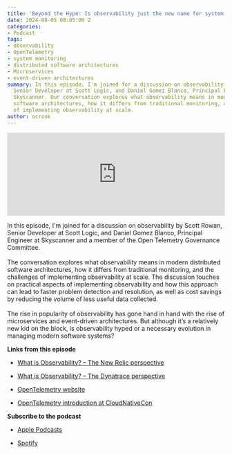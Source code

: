 ```yaml
---
title: 'Beyond the Hype: Is observability just the new name for system monitoring?'
date: 2024-08-05 08:05:00 Z
categories:
- Podcast
tags:
- observability
- OpenTelemetry
- system monitoring
- distributed software architectures
- Microservices
- event-driven architectures
summary: In this episode, I'm joined for a discussion on observability by Scott Rowan,
  Senior Developer at Scott Logic, and Daniel Gomez Blanco, Principal Engineer at
  Skyscanner. Our conversation explores what observability means in modern distributed
  software architectures, how it differs from traditional monitoring, and the challenges
  of implementing observability at scale.
author: ocronk
---
```


<iframe title="Embed Player" src="https://play.libsyn.com/embed/episode/id/32274287/height/192/theme/modern/size/large/thumbnail/yes/custom-color/ffffff/time-start/00:00:00/playlist-height/200/direction/backward/download/yes/font-color/252525" height="192" width="100%" scrolling="no" allowfullscreen="" webkitallowfullscreen="true" mozallowfullscreen="true" oallowfullscreen="true" msallowfullscreen="true" style="border: none;"></iframe>

In this episode, I'm joined for a discussion on observability by Scott Rowan, Senior Developer at Scott Logic, and Daniel Gomez Blanco, Principal Engineer at Skyscanner and a member of the Open Telemetry Governance Committee.\
 \
The conversation explores what observability means in modern distributed software architectures, how it differs from traditional monitoring, and the challenges of implementing observability at scale. The discussion touches on practical aspects of implementing observability and how this approach can lead to faster problem detection and resolution, as well as cost savings by reducing the volume of less useful data collected.\
 \
The rise in popularity of observability has gone hand in hand with the rise of microservices and event-driven architectures. But although it’s a relatively new kid on the block, is observability hyped or a necessary evolution in managing modern software systems?

**Links from this episode**

* [What is Observability? – The New Relic perspective](https://newrelic.com/blog/best-practices/what-is-observability)

* [What is Observability? – The Dynatrace perspective](https://www.dynatrace.com/news/blog/what-is-observability-2/)

* [OpenTelemetry website](https://opentelemetry.io/)

* [OpenTelemetry introduction at CloudNativeCon](https://www.youtube.com/watch?v=qE1ggEmvz2Y)

**Subscribe to the podcast**

* [Apple Podcasts](https://podcasts.apple.com/dk/podcast/beyond-the-hype/id1612265563)

* [Spotify](https://open.spotify.com/show/2BlwBJ7JoxYpxU4GBmuR4x)